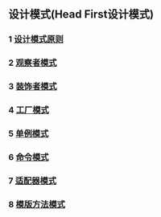 ## 设计模式(Head First设计模式)

### 1 [设计模式原则](https://github.com/luofengmacheng/design_pattern/blob/master/principle.md)

### 2 [观察者模式](https://github.com/luofengmacheng/design_pattern/blob/master/observer.md)

### 3 [装饰者模式](https://github.com/luofengmacheng/design_pattern/blob/master/decorater.md)

### 4 [工厂模式](https://github.com/luofengmacheng/design_pattern/blob/master/factory.md)

### 5 [单例模式](https://github.com/luofengmacheng/design_pattern/blob/master/singleton.md)

### 6 [命令模式](https://github.com/luofengmacheng/design_pattern/blob/master/command.md)

### 7 [适配器模式](https://github.com/luofengmacheng/design_pattern/blob/master/iterator.md)

### 8 [模版方法模式](https://github.com/luofengmacheng/design_pattern/blob/master/template.md)
